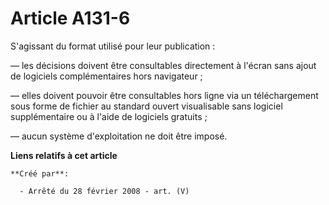 # Article A131-6

S'agissant du format utilisé pour leur publication :

― les décisions doivent être consultables directement à l'écran sans ajout de logiciels complémentaires hors navigateur ;

― elles doivent pouvoir être consultables hors ligne via un téléchargement sous forme de fichier au standard ouvert
visualisable sans logiciel supplémentaire ou à l'aide de logiciels gratuits ;

― aucun système d'exploitation ne doit être imposé.

**Liens relatifs à cet article**

	**Créé par**:

	  - Arrêté du 28 février 2008 - art. (V)
